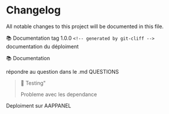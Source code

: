 # Changelog

All notable changes to this project will be documented in this file.

📚 Documentation tag 1.0.0 `<!-- generated by git-cliff --> `
documentation du déploiment

📚 Documentation

répondre au question dans le .md QUESTIONS

> 🧪 Testing"
>
> Probleme avec les dependance

Deploiment sur AAPPANEL
